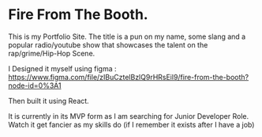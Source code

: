 # Fire From The Booth.

This is my Portfolio Site. The title is a pun on my name, some slang and a popular radio/youtube show that showcases the talent on the rap/grime/Hip-Hop Scene.

I Designed it myself using figma : https://www.figma.com/file/zIBuCztelBzlQ9rHRsEil9/fire-from-the-booth?node-id=0%3A1

Then built it using React.

It is currently in its MVP form as I am searching for Junior Developer Role. Watch it get fancier as my skills do (if I remember it exists after I have a job)
